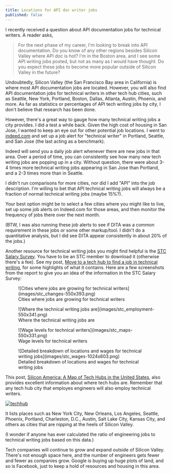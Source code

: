 ```yaml
---
title: Locations for API doc writer jobs
published: false
---
```



I recently received a question about API documentation jobs for technical writers. A reader asks,

> For the next phase of my career, I'm looking to break into API documentation. Do you know of any other regions besides Silicon Valley where API doc is hot? I'm in the Boston area, and I see some API writing jobs posted, but not as many as I would have thought. Do you expect these jobs to become more popular outside of Silicon Valley in the future?

Undoubtedly, Silicon Valley (the San Francisco Bay area in California) is where most API documentation jobs are located. However, you will also find API documentation jobs for technical writers in other tech hub cities, such as Seattle, New York, Portland, Boston, Dallas, Atlanta, Austin, Phoenix, and more. As far as statistics or percentages of API tech writing jobs by city, I don't believe that research has been done.

However, there's a great way to gauge how many technical writing jobs a city provides. I did a test a while back. Given the high cost of housing in San Jose, I wanted to keep an eye out for other potential job locations. I went to [indeed.com](http://indeed.com) and set up a job alert for "technical writer" in Portland, Seattle, and San Jose (the last acting as a benchmark).

Indeed will send you a daily job alert whenever there are new jobs in that area. Over a period of time, you can consistently see how many new tech writing jobs are popping up in a city. Without question, there were about 3-4 times more technical writing jobs appearing in San Jose than Portland, and a 2-3 times more than in Seattle.

I didn't run comparisons for more cities, nor did I add "API" into the job description. I'm willing to bet that API technical writing jobs will always be a fraction of normal technical writing jobs (maybe 15%?).

Your best option might be to select a few cities where you might like to live, set up some job alerts on Indeed.com for those areas, and then monitor the frequency of jobs there over the next month.

(BTW, I was also running these job alerts to see if DITA was a common requirement in these jobs or some other markup/tool. I didn't do a quantitative analysis, but I did see DITA appear consistently in about 20% of the jobs.)

Another resource for technical writing jobs you might find helpful is the [STC Salary Survey](http://www.stc.org/publications/products/salary-database/1391-salary-database-2013). You have to be an STC member to download it (otherwise there's a fee). See my post, [Move to a tech hub to find a job in technical writing](http://idratherbewriting.com/2009/12/24/get-a-job-in-technical-writing-step-6-move-to-a-tech-city/ "Find a job in technical writing"), for some highlights of what it contains. Here are a few screenshots from the report to give you an idea of the information in the STC Salary Survey:

<figure>![Cities where jobs are growing for technical writers](images/stc_changes-550x393.png)

<figcaption>Cities where jobs are growing for technical writers</figcaption>

</figure>

<figure>![Where the technical writing jobs are](images/stc_employment-550x341.png)

<figcaption>Where the technical writing jobs are</figcaption>

</figure>

<figure>![Wage levels for technical writers](images/stc_maps-550x331.png)

<figcaption>Wage levels for technical writers</figcaption>

</figure>

<figure>![Detailed breakdown of locations and wages for technical writing jobs](images/stc_wages-1024x603.png)

<figcaption>Detailed breakdown of locations and wages for technical writing jobs</figcaption>

</figure>

This post, [Silicon America: A Map of Tech Hubs in the United States](http://www.statetechmagazine.com/article/2013/11/silicon-america-map-tech-hubs-america), also provides excellent information about where tech hubs are. Remember that any tech hub city that employes engineers will also employ technical writers.

[![techhub](images/techhub-550x388.png)](http://www.statetechmagazine.com/article/2013/11/silicon-america-map-tech-hubs-america)

It lists places such as New York City, New Orleans, Los Angeles, Seattle, Phoenix, Portland, Charleston, D.C., Austin, Salt Lake City, Kansas City, and others as cities that are nipping at the heels of Silicon Valley.

(I wonder if anyone has ever calculated the ratio of engineering jobs to technical writing jobs based on this data.)

Tech companies will continue to grow and expand outside of Silicon Valley. There's not enough space here, and the number of engineers gets fewer and fewer as companies grow. Google is buying up huge plots of land, and so is Facebook, just to keep a hold of resources and housing in this area.
